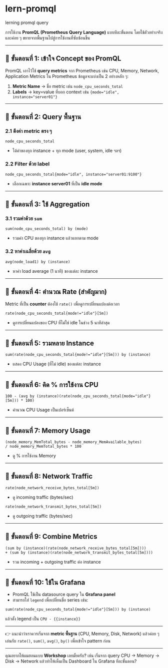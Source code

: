 # lern-promql
lerning promql query

การใช้งาน **PromQL (Prometheus Query Language)** แบบทีละขั้นตอน โดยใช้ตัวอย่างจริง และค่อย ๆ ขยายจากพื้นฐานไปสู่การใช้งานที่ซับซ้อนขึ้น

---

## 🔹 ขั้นตอนที่ 1: เข้าใจ Concept ของ PromQL

PromQL เอาไว้ใช้ **query metrics** จาก Prometheus เช่น CPU, Memory, Network, Application Metrics
ใน Prometheus ข้อมูลจะแบ่งเป็น 2 อย่างหลัก ๆ:

1. **Metric Name** → ชื่อ metric เช่น `node_cpu_seconds_total`
2. **Labels** → key=value ที่บอก context เช่น `{mode="idle", instance="server01"}`

---

## 🔹 ขั้นตอนที่ 2: Query พื้นฐาน

### 2.1 ดึงค่า metric ตรง ๆ

```promql
node_cpu_seconds_total
```

* ได้ค่าของทุก instance + ทุก mode (user, system, idle ฯลฯ)

### 2.2 Filter ด้วย label

```promql
node_cpu_seconds_total{mode="idle", instance="server01:9100"}
```

* เลือกเฉพาะ **instance server01** ที่เป็น **idle mode**

---

## 🔹 ขั้นตอนที่ 3: ใช้ Aggregation

### 3.1 รวมค่าด้วย `sum`

```promql
sum(node_cpu_seconds_total) by (mode)
```

* รวมค่า CPU ของทุก instance แล้วแยกตาม mode

### 3.2 หาค่าเฉลี่ยด้วย `avg`

```promql
avg(node_load1) by (instance)
```

* หาค่า load average (1 นาที) ของแต่ละ instance

---

## 🔹 ขั้นตอนที่ 4: คำนวณ Rate (สำคัญมาก)

Metric ที่เป็น **counter** ต้องใช้ `rate()` เพื่อดูการเปลี่ยนแปลงต่อเวลา

```promql
rate(node_cpu_seconds_total{mode!="idle"}[5m])
```

* ดูการเปลี่ยนแปลงของ CPU ที่ไม่ใช่ idle ในช่วง 5 นาทีล่าสุด

---

## 🔹 ขั้นตอนที่ 5: รวมหลาย Instance

```promql
sum(rate(node_cpu_seconds_total{mode!="idle"}[5m])) by (instance)
```

* แสดง CPU Usage (ที่ไม่ idle) ของแต่ละ instance

---

## 🔹 ขั้นตอนที่ 6: คิด % การใช้งาน CPU

```promql
100 - (avg by (instance)(rate(node_cpu_seconds_total{mode="idle"}[5m])) * 100)
```

* คำนวณ CPU Usage เป็นเปอร์เซ็นต์

---

## 🔹 ขั้นตอนที่ 7: Memory Usage

```promql
(node_memory_MemTotal_bytes - node_memory_MemAvailable_bytes) 
/ node_memory_MemTotal_bytes * 100
```

* ดู % การใช้งาน Memory

---

## 🔹 ขั้นตอนที่ 8: Network Traffic

```promql
rate(node_network_receive_bytes_total[5m])
```

* ดู incoming traffic (bytes/sec)

```promql
rate(node_network_transmit_bytes_total[5m])
```

* ดู outgoing traffic (bytes/sec)

---

## 🔹 ขั้นตอนที่ 9: Combine Metrics

```promql
(sum by (instance)(rate(node_network_receive_bytes_total[5m]))) 
+ (sum by (instance)(rate(node_network_transmit_bytes_total[5m])))
```

* รวม incoming + outgoing traffic ต่อ instance

---

## 🔹 ขั้นตอนที่ 10: ใช้ใน Grafana

* PromQL ใช้เป็น datasource query ใน **Grafana panel**
* สามารถใส่ `legend` เพื่อเปลี่ยนชื่อ series เช่น:

```promql
sum(rate(node_cpu_seconds_total{mode!="idle"}[5m])) by (instance)
```

แล้วตั้ง legend เป็น `CPU - {{instance}}`

---

👉 แนะนำว่าเราควรเริ่มจาก **metric พื้นฐาน** (CPU, Memory, Disk, Network) แล้วค่อย ๆ เล่นกับ `rate()`, `sum()`, `avg()`, `by()` เพื่อเข้าใจ pattern ก่อน

---

คุณอยากให้ผมสอนแบบ **Workshop** เลยมั้ยครับ? เช่น เริ่มจาก query CPU → Memory → Disk → Network แล้วทำให้เห็นเป็น Dashboard ใน Grafana ทีละขั้นตอน?
